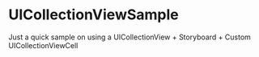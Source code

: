 UICollectionViewSample
======================

Just a quick sample on using a UICollectionView + Storyboard + Custom UICollectionViewCell